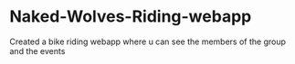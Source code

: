 # Naked-Wolves-Riding-webapp
Created a bike riding webapp where u can see the members of the group and the events
